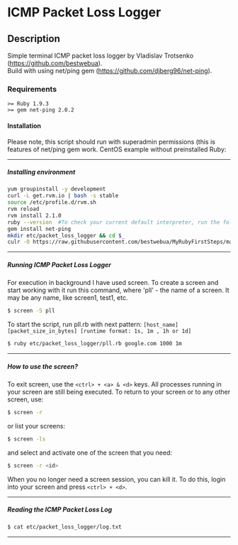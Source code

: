 # ICMP Packet Loss Logger

## Description
Simple terminal ICMP packet loss logger by Vladislav Trotsenko (https://github.com/bestwebua).<br>
Build with using net/ping gem (https://github.com/djberg96/net-ping).

### Requirements
```
>= Ruby 1.9.3
>= gem net-ping 2.0.2
```

#### Installation
Please note, this script should run with superadmin permissions (this is features of net/ping gem work. CentOS example without preinstalled Ruby:
- - -
##### Installing environment
```bash
yum groupinstall -y development
curl -L get.rvm.io | bash -s stable
source /etc/profile.d/rvm.sh
rvm reload
rvm install 2.1.0
ruby --version  #To check your current default interpreter, run the following:
gem install net-ping
mkdir etc/packet_loss_logger && cd $_
culr -O https://raw.githubusercontent.com/bestwebua/MyRubyFirstSteps/master/my/packet_loss_logger/pll.rb
```
- - -
##### Running ICMP Packet Loss Logger
For execution in background I have used screen. To create a screen and start working with it run this command, where 'pll' - the name of a screen. It may be any name, like screen1, test1, etc.
```bash
$ screen -S pll
```
To start the script, run pll.rb with next pattern: `[host_name] [packet_size_in_bytes] [runtime format: 1s, 1m , 1h or 1d]`
```bash
$ ruby etc/packet_loss_logger/pll.rb google.com 1000 1m
```
- - -
##### How to use the screen?
To exit screen, use the `<ctrl> + <a> & <d>` keys. All processes running in your screen are still being executed. To return to your screen or to any other screen, use:
```bash
$ screen -r
```
or list your screens:
```bash
$ screen -ls
```
and select and activate one of the screen that you need:
```bash
$ screen -r <id>
```
When you no longer need a screen session, you can kill it. To do this, login into your screen and press `<ctrl> + <d>`.
- - -
##### Reading the ICMP Packet Loss Log
```bash
$ cat etc/packet_loss_logger/log.txt
```
- - -
